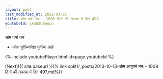 ```yaml
---
layout: post
last_modified_at: 2021-03-30
title: ओम पर्या नमः - 1008 दिनों की तपस्या में दिन 498
youtubeId: jXmb5UZeuLo
---
```

 
 
 ओम पर्या नमः  
 
 -  कोण पूर्वीच्यापेक्षा पूर्वीचा आहे 
 
  
 
  
 
 
 
 
 
 


{% include youtubePlayer.html id=page.youtubeId %}
 
[Next]({{ site.baseurl }}{% link  split1/_posts/2013-10-13-ओम आयुषने नमः - 1008 दिनों की तपस्या में दिन 497.md%})
 
